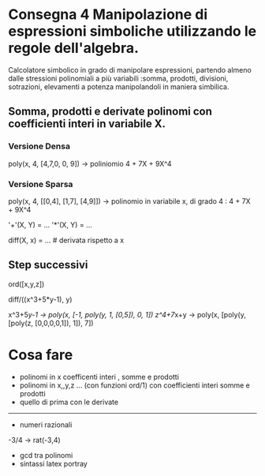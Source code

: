 # Consegna 4 Manipolazione di espressioni simboliche utilizzando le regole dell'algebra.

Calcolatore simbolico in grado di manipolare espressioni, partendo almeno dalle stressioni polinomiali a più variabili :somma, prodotti, divisioni, sotrazioni, elevamenti a potenza manipolandoli in maniera simbilica.

## Somma, prodotti e derivate polinomi con coefficienti interi in variabile X.

### Versione Densa

poly(x, 4, [4,7,0, 0, 9]) -> poliniomio 4 + 7X + 9X^4

### Versione Sparsa

poly(x, 4, [[0,4], [1,7], [4,9]]) -> polinomio  in variabile x, di grado 4 : 4 + 7X + 9X^4

'+'(X, Y) =  ...
'*'(X, Y) =  ...

diff(X, x) = ... # derivata rispetto a x


## Step successivi

ord([x,y,z])

diff/((x^3+5*y-1), y)

x^3+5*y-1 -> poly(x, [-1, poly(y, 1, [0,5]), 0, 1])
z^4+7*x+y -> 
    poly(x, 
        [poly(y, 
            [poly(z, [0,0,0,0,1]), 1]), 7])


# Cosa fare

- polinomi in x coefficenti interi , somme e prodotti
- polinomi in x,,y,z ... (con funzioni ord/1) con coefficienti interi somme e prodotti
- quello di prima con le derivate
---
- numeri razionali 

-3/4 -> rat(-3,4)

- gcd tra polinomi
- sintassi latex portray